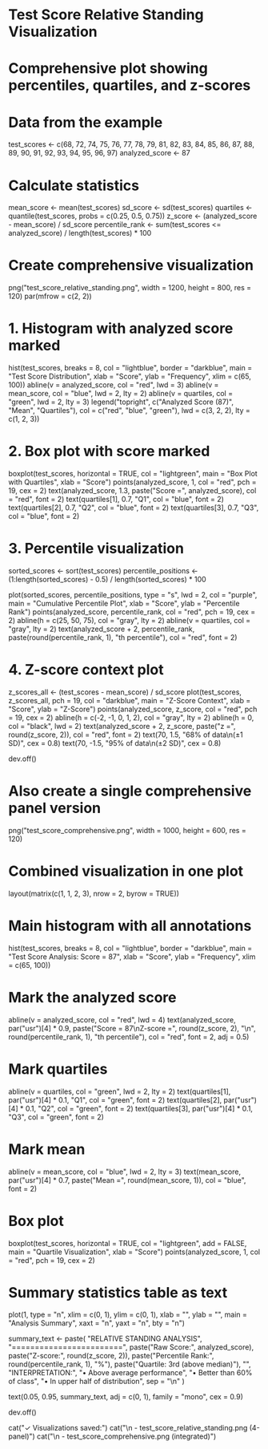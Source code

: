 # Test Score Relative Standing Visualization
# Comprehensive plot showing percentiles, quartiles, and z-scores

# Data from the example
test_scores <- c(68, 72, 74, 75, 76, 77, 78, 79, 81, 82, 83, 84, 85, 
                 86, 87, 88, 89, 90, 91, 92, 93, 94, 95, 96, 97)
analyzed_score <- 87

# Calculate statistics
mean_score <- mean(test_scores)
sd_score <- sd(test_scores)
quartiles <- quantile(test_scores, probs = c(0.25, 0.5, 0.75))
z_score <- (analyzed_score - mean_score) / sd_score
percentile_rank <- sum(test_scores <= analyzed_score) / length(test_scores) * 100

# Create comprehensive visualization
png("test_score_relative_standing.png", width = 1200, height = 800, res = 120)
par(mfrow = c(2, 2))

# 1. Histogram with analyzed score marked
hist(test_scores, breaks = 8, col = "lightblue", border = "darkblue",
     main = "Test Score Distribution", xlab = "Score", ylab = "Frequency",
     xlim = c(65, 100))
abline(v = analyzed_score, col = "red", lwd = 3)
abline(v = mean_score, col = "blue", lwd = 2, lty = 2)
abline(v = quartiles, col = "green", lwd = 2, lty = 3)
legend("topright", c("Analyzed Score (87)", "Mean", "Quartiles"), 
       col = c("red", "blue", "green"), lwd = c(3, 2, 2), lty = c(1, 2, 3))

# 2. Box plot with score marked
boxplot(test_scores, horizontal = TRUE, col = "lightgreen",
        main = "Box Plot with Quartiles", xlab = "Score")
points(analyzed_score, 1, col = "red", pch = 19, cex = 2)
text(analyzed_score, 1.3, paste("Score =", analyzed_score), col = "red", font = 2)
text(quartiles[1], 0.7, "Q1", col = "blue", font = 2)
text(quartiles[2], 0.7, "Q2", col = "blue", font = 2)
text(quartiles[3], 0.7, "Q3", col = "blue", font = 2)

# 3. Percentile visualization
sorted_scores <- sort(test_scores)
percentile_positions <- (1:length(sorted_scores) - 0.5) / length(sorted_scores) * 100

plot(sorted_scores, percentile_positions, type = "s", lwd = 2, col = "purple",
     main = "Cumulative Percentile Plot", xlab = "Score", ylab = "Percentile Rank")
points(analyzed_score, percentile_rank, col = "red", pch = 19, cex = 2)
abline(h = c(25, 50, 75), col = "gray", lty = 2)
abline(v = quartiles, col = "gray", lty = 2)
text(analyzed_score + 2, percentile_rank, 
     paste(round(percentile_rank, 1), "th percentile"), col = "red", font = 2)

# 4. Z-score context plot
z_scores_all <- (test_scores - mean_score) / sd_score
plot(test_scores, z_scores_all, pch = 19, col = "darkblue",
     main = "Z-Score Context", xlab = "Score", ylab = "Z-Score")
points(analyzed_score, z_score, col = "red", pch = 19, cex = 2)
abline(h = c(-2, -1, 0, 1, 2), col = "gray", lty = 2)
abline(h = 0, col = "black", lwd = 2)
text(analyzed_score + 2, z_score, 
     paste("z =", round(z_score, 2)), col = "red", font = 2)
text(70, 1.5, "68% of data\n(±1 SD)", cex = 0.8)
text(70, -1.5, "95% of data\n(±2 SD)", cex = 0.8)

dev.off()

# Also create a single comprehensive panel version
png("test_score_comprehensive.png", width = 1000, height = 600, res = 120)

# Combined visualization in one plot
layout(matrix(c(1, 1, 2, 3), nrow = 2, byrow = TRUE))

# Main histogram with all annotations
hist(test_scores, breaks = 8, col = "lightblue", border = "darkblue",
     main = "Test Score Analysis: Score = 87", xlab = "Score", ylab = "Frequency",
     xlim = c(65, 100))

# Mark the analyzed score
abline(v = analyzed_score, col = "red", lwd = 4)
text(analyzed_score, par("usr")[4] * 0.9, 
     paste("Score = 87\nZ-score =", round(z_score, 2), 
           "\n", round(percentile_rank, 1), "th percentile"), 
     col = "red", font = 2, adj = 0.5)

# Mark quartiles
abline(v = quartiles, col = "green", lwd = 2, lty = 2)
text(quartiles[1], par("usr")[4] * 0.1, "Q1", col = "green", font = 2)
text(quartiles[2], par("usr")[4] * 0.1, "Q2", col = "green", font = 2)
text(quartiles[3], par("usr")[4] * 0.1, "Q3", col = "green", font = 2)

# Mark mean
abline(v = mean_score, col = "blue", lwd = 2, lty = 3)
text(mean_score, par("usr")[4] * 0.7, 
     paste("Mean =", round(mean_score, 1)), col = "blue", font = 2)

# Box plot
boxplot(test_scores, horizontal = TRUE, col = "lightgreen", add = FALSE,
        main = "Quartile Visualization", xlab = "Score")
points(analyzed_score, 1, col = "red", pch = 19, cex = 2)

# Summary statistics table as text
plot(1, type = "n", xlim = c(0, 1), ylim = c(0, 1), 
     xlab = "", ylab = "", main = "Analysis Summary", 
     xaxt = "n", yaxt = "n", bty = "n")

summary_text <- paste(
  "RELATIVE STANDING ANALYSIS",
  "========================",
  paste("Raw Score:", analyzed_score),
  paste("Z-score:", round(z_score, 2)),
  paste("Percentile Rank:", round(percentile_rank, 1), "%"),
  paste("Quartile: 3rd (above median)"),
  "",
  "INTERPRETATION:",
  "• Above average performance", 
  "• Better than 60% of class",
  "• In upper half of distribution",
  sep = "\n"
)

text(0.05, 0.95, summary_text, adj = c(0, 1), family = "mono", cex = 0.9)

dev.off()

cat("✓ Visualizations saved:")
cat("\n  - test_score_relative_standing.png (4-panel)")
cat("\n  - test_score_comprehensive.png (integrated)")
